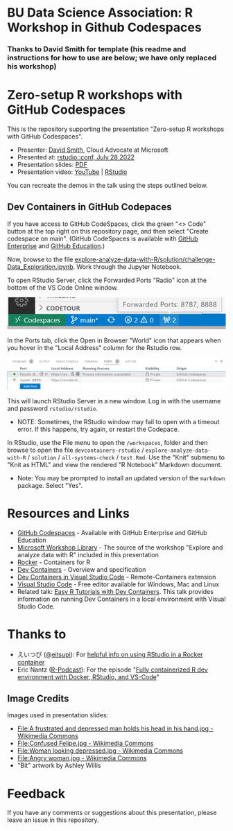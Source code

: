 # BU Data Science Association: R Workshop in Github Codespaces
### Thanks to David Smith for template (his readme and instructions for how to use are below; we have only replaced his workshop)




# Zero-setup R workshops with GitHub Codespaces

This is the repository supporting the presentation "Zero-setup R workshops with GitHub Codespaces".

* Presenter: [David Smith](https://www.linkedin.com/in/dmsmith/), Cloud Advocate at Microsoft
* Presented at: [rstudio::conf, July 28 2022](https://rstudioconf2022.sched.com/event/11iag/zero-setup-r-workshops-with-github-codespaces) 
* Presentation slides: [PDF](ZeroSetupWorkshopsRStudioConf2022.pdf)
* Presentation video: [YouTube](https://www.youtube.com/watch?v=2uXLikk30Ew) | [RStudio](https://www.rstudio.com/conference/2022/talks/zero-setup-r-workshops-github/)

You can recreate the demos in the talk using the steps outlined below.

## Dev Containers in GitHub Codepaces

If you have access to GitHub CodeSpaces, click the green "<> Code" button at the top right on this repository page, and then select "Create codespace on main". (GitHub CodeSpaces is available with [GitHub Enterprise](https://github.com/enterprise) and [GitHub Education](https://education.github.com/).)

Now, browse to the file [explore-analyze-data-with-R/solution/challenge-Data_Exploration.ipynb](explore-analyze-data-with-R/solution/challenge-Data_Exploration.ipynb). Work through the Jupyter Notebook.

To open RStudio Server, click the Forwarded Ports "Radio" icon at the bottom of the VS Code Online window.

![Forwarded Ports](img/forwarded_ports.png)

In the Ports tab, click the Open in Browser "World" icon that appears when you hover in the "Local Address" column for the Rstudio row.

![Ports](img/ports.png)

This will launch RStudio Server in a new window. Log in with the username and password `rstudio/rstudio`. 

* NOTE: Sometimes, the RStudio window may fail to open with a timeout error. If this happens, try again, or restart the Codepace.

In RStudio, use the File menu to open the `/workspaces`, folder and then browse to open the file `devcontainers-rstudio` / `explore-analyze-data-with-R` / `solution` /  `all-systems-check` / `test.Rmd`. Use the "Knit" submenu to "Knit as HTML" and view the rendered "R Notebook" Markdown document.

* Note: You may be prompted to install an updated version of the `markdown` package. Select "Yes".

# Resources and Links

* [GitHub Codespaces](https://github.com/features/codespaces) - Available with GitHub Enterprise and GitHub Education
* [Microsoft Workshop Library](https://github.com/microsoft/workshop-library) - The source of the workshop "Explore and analyze data with R" included in this presentation
* [Rocker](https://www.rocker-project.org/) - Containers for R 
* [Dev Containers](https://containers.dev/) - Overview and specification
* [Dev Containers in Visual Studio Code](https://marketplace.visualstudio.com/items?itemName=ms-vscode-remote.remote-containers) - Remote-Containers extension 
* [Visual Studio Code](https://code.visualstudio.com/) - Free editor available for Windows, Mac and Linux
* Related talk: [Easy R Tutorials with Dev Containers](https://github.com/revodavid/devcontainers-r). This talk provides information on running Dev Containers in a local environment with Visual Studio Code.
# Thanks to

* えいつぴ (@[eitsupi](https://twitter.com/eitsupi)): For [helpful info on using RStudio in a Rocker container](https://www.rocker-project.org/images/versioned/rstudio)
* Eric Nantz ([R-Podcast](https://r-podcast.org/)): For the episode "[Fully containerized R dev environment with Docker, RStudio, and VS-Code](https://www.youtube.com/watch?v=4wRiPG9LM3o)"

## Image Credits

Images used in presentation slides:
* [File:A frustrated and depressed man holds his head in his hand.jpg - Wikimedia Commons](https://commons.wikimedia.org/wiki/File:A_frustrated_and_depressed_man_holds_his_head_in_his_hand.jpg)
* [File:Confused Felipe.jpg - Wikimedia Commons](https://commons.wikimedia.org/wiki/File:Confused_Felipe.jpg)
* [File:Woman looking depressed.jpg - Wikimedia Commons](https://commons.wikimedia.org/wiki/File:Woman_looking_depressed.jpg)
* [File:Angry woman.jpg - Wikimedia Commons](https://commons.wikimedia.org/wiki/File:Angry_woman.jpg)
* "Bit" artwork by Ashley Willis

# Feedback

If you have any comments or suggestions about this presentation, please leave an issue in this repository.